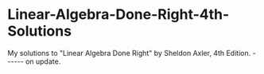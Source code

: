 # Linear-Algebra-Done-Right-4th-Solutions
My solutions to "Linear Algebra Done Right" by Sheldon Axler, 4th Edition. ------ on update.

